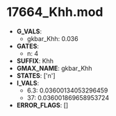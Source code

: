 # 17664_Khh.mod

- **G_VALS**:
  - gkbar_Khh: 0.036
- **GATES**:
  - n: 4
- **SUFFIX**: Khh
- **GMAX_NAME**: gkbar_Khh
- **STATES**: ['n']
- **I_VALS**:
  - 6.3: 0.03600134053296459
  - 37: 0.036001869658953724
- **ERROR_FLAGS**: []

